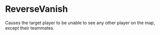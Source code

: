 # ReverseVanish
Causes the target player to be unable to see any other player on the map, except their teammates.
